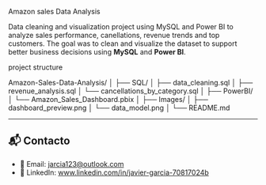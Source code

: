 Amazon sales Data Analysis 

Data cleaning and visualization  project using MySQL and Power BI to analyze sales performance, canellations, revenue trends and top customers. 
The goal was to clean and visualize the dataset to support better business decisions using **MySQL** and **Power BI**.

project structure 

Amazon-Sales-Data-Analysis/
│
├── SQL/ 
│   ├── data_cleaning.sql
│   ├── revenue_analysis.sql
│   └── cancellations_by_category.sql
│
├── PowerBI/
│   └── Amazon_Sales_Dashboard.pbix
│
├── Images/
│   ├── dashboard_preview.png
│   └── data_model.png
│
└── README.md







---

## 📬 Contacto
- 📧 Email: jarcia123@outlook.com
- 💼 LinkedIn: www.linkedin.com/in/javier-garcia-70817024b
